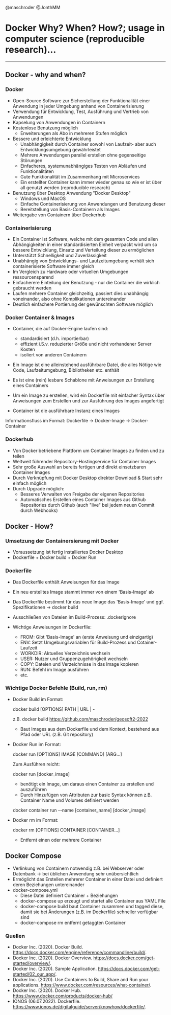 @maschroder @JonthMM

Docker
Why? When? How?; usage in computer science (reproducible research)...
=====


---------------------------------------------------------------------

Docker - why and when?
----------------------

### Docker 

- Open-Source Software zur Sicherstellung der Funktionalität einer Anwendung in jeder Umgebung anhand von Containerisierung
- Verwendung für Entwicklung, Test, Ausführung und Vertrieb von Anwendungen
- Kapselung von Anwendungen in Containern
- Kostenlose Benutzung möglich
    - Erweiterungen als Abo in mehreren Stufen möglich
- Bessere und erleichterte Entwicklung 
    - Unabhängigkeit durch Container sowohl von Laufzeit- aber auch Entwicklungsumgebung gewährleistet
    - Mehrere Anwendungen parallel erstellen ohne gegenseitige Störungen
    - Einfacheres, systemunabhängiges Testen von Abläufen und Funktionalitäten
    - Gute Funktionalität im Zusammenhang mit Microservices
    - Ein erstellter Container kann immer wieder genau so wie er ist über all genutzt werden (reproducible research)
- Benutzung über Desktop Anwendung "Docker Desktop"
    - Windows und MacOS
    - Einfache Containerisierung von Anwendungen und Benutzung dieser
    - Bereitstellung von Basis-Containern als Images
- Weitergabe von Containern über Dockerhub

### Containerisierung

- Ein Container ist Software, welche mit dem gesamten Code und allen Abhängigkeiten in einer standardisierten Einheit verpackt wird um so bessere Entwicklung, Einsatz und Verteilung dieser zu ermöglichen
- Unterstützt Schnelligkeit und Zuverlässigkeit
- Unabhängig von Entwicklungs- und Laufzeitumgebung verhält sich containerisierte Software immer gleich
- Im Vergleich zu Hardware oder virtuellen Umgebungen ressourcensparend
- Einfacherere Einteilung der Benutzung - nur die Container die wirklich gebraucht werden
- Laufen mehrere Container gleichzeitig, passiert dies unabhängig voneinander, also ohne Komplikationen untereinander
- Deutlich einfachere Portierung der gewünschten Software möglich

### Docker Container & Images

- Container, die auf Docker-Engine laufen sind:
  - standardisiert (d.h. importierbar)
  - effizient i.S.v. reduzierter Größe und nicht vorhandener Server Kosten
  - isoliert von anderen Containern
  
- Ein Image ist eine alleinstehend ausführbare Datei, die alles Nötige wie Code, Laufzeitumgebung, Bibliotheken etc. enthält
- Es ist eine (rein) lesbare Schablone mit Anweisungen zur Erstellung eines Containers
- Um ein Image zu erstellen, wird ein Dockerfile mit einfacher Syntax über Anweisungen zum Erstellen und zur Ausführung des Images angefertigt
- Container ist die ausführbare Instanz eines Images

Informationsfluss im Format: Dockerfile -> Docker-Image -> Docker-Container

### Dockerhub

- Von Docker betriebene Plattform um Container Images zu finden und zu teilen
- Weltweit führender Repository-Hostingservice für Container Images
- Sehr große Auswahl an bereits fertigen und direkt einsetzbaren Container Images
- Durch Verknüpfung mit Docker Desktop direkter Download & Start sehr einfach möglich
- Durch Upgrade möglich:
  - Besseres Verwalten von Freigabe der eigenen Repositories
  - Automatisches Erstellen eines Container Images aus Github Repositories durch Github (auch "live" bei jedem neuen Commit durch Webhooks)

Docker - How?
-------------

### Umsetzung der Containersierung mit Docker

- Voraussetzung ist fertig installiertes Docker Desktop 
- Dockerfile + Docker build + Docker Run

### Dockerfile 

- Das Dockerfile enthält Anweisungen für das Image
- Ein neu erstelltes Image stammt immer von einem 'Basis-Image' ab
- Das Dockerfile bestimmt für das neue Image das 'Basis-Image' und ggf. Spezifikationen 
  -> docker build
- Ausschließen von Dateien im Build-Prozess: .dockerignore

- Wichtige Anweisungen im Dockerfile:

   - FROM: Gibt 'Basis-Image' an (erste Anweisung und einzigartig)
   - ENV: Setzt Umgebungsvariablen für Build-Prozess und Cotainer-Laufzeit
   - WORKDIR: Aktuelles Verzeichnis wechseln
   - USER: Nutzer und Gruppenzugehörigkeit wechseln
   - COPY: Dateien und Verzeichnisse in das Image kopieren
   - RUN: Befehl im Image ausführen
   - etc.

### Wichtige Docker Befehle (Build, run, rm)

- Docker Build im Format:

    docker build [OPTIONS] PATH | URL | -
    
    z.B.  docker build https://github.com/maschroder/geosoft2-2022
  
    - Baut Images aus dem Dockerfile und dem Kontext, bestehend aus Pfad oder URL (z.B. Git repository)


- Docker Run im Format:

   docker run [OPTIONS] IMAGE [COMMAND] [ARG...]
   
   Zum Ausführen reicht:
   
   docker run [docker_image]
   
   - benötigt ein Image, um daraus einen Container zu erstellen und auszuführen
   - Durch Hinzufügen von Attributen zur basic Syntax können z.B. Container Name und Volumes definiert werden

   docker container run --name [container_name] [docker_image]
   
   
- Docker rm im Format:
   
   docker rm [OPTIONS] CONTAINER [CONTAINER...]
   
   - Entfernt einen oder mehrere Container
   


Docker Compose
--------------

- Verlinkung von Containern notwendig z.B. bei Webserver oder Datenbank -> bei üblichen Anwendung sehr unübersichtlich
- Ermöglicht das Erstellen mehrerer Container in einer Datei und definiert deren Beziehungen untereinander
- docker-compose.yml 
   - Diese Datei definiert Container + Beziehungen
   - docker-compose up erzeugt und startet alle Container aus YAML File
   - docker-compose build baut Container zusammen und tagged diese, damit sie bei Änderungen (z.B. im Dockerfile) schneller verfügbar sind
   - docker-compose rm entfernt getaggten Container

### Quellen

- Docker Inc. (2020). Docker Build. https://docs.docker.com/engine/reference/commandline/build/.
- Docker Inc. (2020). Docker Overview. https://docs.docker.com/get-started/overview/.
- Docker Inc. (2020). Sample Application. https://docs.docker.com/get-started/02_our_app/.
- Docker Inc. (2020). Use Containers to Build, Share and Run your applications. https://www.docker.com/resources/what-container/.
- Docker Inc. (2020). Docker Hub. https://www.docker.com/products/docker-hub/
- IONOS (06.07.2022). Dockerfile. https://www.ionos.de/digitalguide/server/knowhow/dockerfile/.
